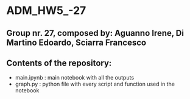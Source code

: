 # ADM_HW5_-27

## Group nr. 27, composed by: Aguanno Irene, Di Martino Edoardo, Sciarra Francesco

## Contents of the repository:
- main.ipynb : main notebook with all the outputs
- graph.py : python file with every script and function used in the notebook
